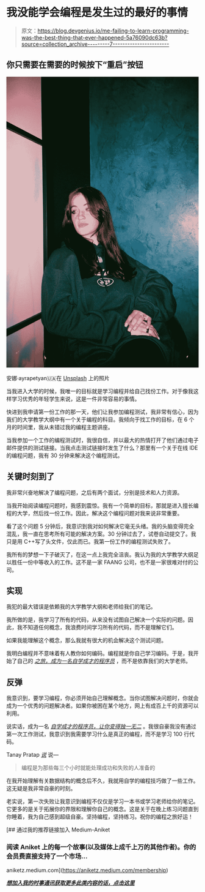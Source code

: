 # 我没能学会编程是发生过的最好的事情

> 原文：<https://blog.devgenius.io/me-failing-to-learn-programming-was-the-best-thing-that-ever-happened-5a76090dc63b?source=collection_archive---------7----------------------->

## 你只需要在需要的时候按下“重启”按钮

![](img/a2dcd8b8af2b2005554ae4eba4fc76e8.png)

安娜·ayrapetyan🇺🇦在 [Unsplash](https://unsplash.com/?utm_source=unsplash&utm_medium=referral&utm_content=creditCopyText) 上的照片

当我进入大学的时候，我唯一的目标就是学习编程并给自己找份工作。对于像我这样学习优秀的年轻学生来说，这是一件非常容易的事情。

快进到我申请第一份工作的那一天，他们让我参加编程测试，我非常有信心，因为我们的大学教学大纲中有一个关于编程的科目。我倾向于找工作的目标，在 6 个月的时间里，我从未错过我的编程主题讲座。

当我参加一个工作的编程测试时，我很自信，并以最大的热情打开了他们通过电子邮件提供的测试链接。当我点击测试链接时发生了什么？那里有一个关于在线 IDE 的编程问题，我有 30 分钟来解决这个编程测试。

## 关键时刻到了

我非常兴奋地解决了编程问题，之后有两个面试，分别是技术和人力资源。

当我开始阅读编程问题时，我感到震惊。我有一个简单的目标，那就是进入擅长编程的大学，然后找一份工作。因此，解决这个编程问题对我来说非常重要。

看了这个问题 5 分钟后，我意识到我对如何解决它毫无头绪。我的头脑变得完全混乱，我一直在思考所有可能的解决方案。30 分钟过去了，试卷自动提交了。我只是用 C++写了头文件，仅此而已。我第一份工作的编程测试失败了。

我所有的梦想一下子破灭了，在这一点上我完全沮丧。我认为我的大学教学大纲足以胜任一份中等收入的工作。这不是一家 FAANG 公司，也不是一家很难对付的公司。

## 实现

我犯的最大错误是依赖我的大学教学大纲和老师给我们的笔记。

我所做的是，我学习了所有的代码，从来没有试图自己解决一个实际的问题。因此，我不知道任何概念，我浪费时间学习所有的代码，而不是理解它们。

如果我能理解这个概念，那么我就有很大的机会解决这个测试问题。

我明白编程并不意味着有人教你如何编码。编程就是你自己学习编码。于是，我开始了自己的 [*之旅，成为一名自学成才的程序员*](https://javascript.plainenglish.io/become-a-self-taught-programmer-in-2022-b05a83cc14cd) ，而不是依靠我们的大学老师。

## 反弹

我意识到，要学习编程，你必须开始自己理解概念。当你试图解决问题时，你就会成为一个优秀的问题解决者。如果你被困在某个地方，网上有成百上千的资源可以利用。

说实话，成为一名 [*自学成才的程序员，让你变得独一无二*](https://medium.com/codex/3-qualities-of-self-taught-programmers-that-makes-them-unique-6e47ba001925) 。我很自豪我没有通过第一次工作测试，我意识到我需要学习什么是真正的编程，而不是学习 100 行代码。

Tanay Pratap [*说*](https://twitter.com/tanaypratap/status/1548163025722437635) 说—

> 编程是为那些每三个小时就能处理成功和失败的人准备的

在我开始理解有关数据结构的概念后不久，我就用自学的编程技巧做了一些工作。这无疑是我非常自豪的时刻。

老实说，第一次失败让我意识到编程不仅仅是学习一本书或学习老师给你的笔记。它更多的是关于拓展你的界限和理解你自己的概念。这是关于在晚上练习问题直到你睡着，我为自己感到超级自豪。坚持编程，坚持练习。祝你的编程之旅好运！

[](https://aniketz.medium.com/membership) [## 通过我的推荐链接加入 Medium-Aniket

### 阅读 Aniket 上的每一个故事(以及媒体上成千上万的其他作者)。你的会员费直接支持了一个市场…

aniketz.medium.com](https://aniketz.medium.com/membership) 

[***想加入我的时事通讯获取更多此类内容的话，点击这里***](https://aniketz.medium.com/subscribe)